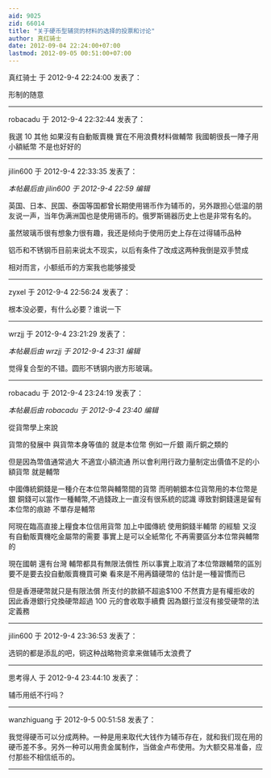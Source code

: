 ```yaml
---
aid: 9025
zid: 66014
title: "关于硬币型辅货的材料的选择的投票和讨论"
author: 真红骑士
date: 2012-09-04 22:24:00+07:00
lastmod: 2012-09-05 00:51:00+07:00
---
```


真红骑士 于 2012-9-4 22:24:00 发表了：

形制的随意

---

robacadu 于 2012-9-4 22:32:44 发表了：

我選 10 其他 如果沒有自動販賣機 實在不用浪費材料做輔幣 我國朝很長一陣子用小額紙幣 不是也好好的

---

jilin600 于 2012-9-4 22:33:35 发表了：

_本帖最后由 jilin600 于 2012-9-4 22:59 编辑_

英国、日本、民国、泰国等国都曾长期使用锡币作为辅币的，另外跟担心低温的朋友说一声，当年伪满洲国也是使用锡币的。俄罗斯锡器历史上也是非常有名的。

虽然玻璃币很有想象力很有趣，我还是倾向于使用历史上存在过得辅币品种

铝币和不锈钢币目前来说太不现实，以后有条件了改成这两种我倒是双手赞成

相对而言，小额纸币的方案我也能够接受

---

zyxel 于 2012-9-4 22:56:24 发表了：

根本没必要，有什么必要？谁说一下

---

wrzjj 于 2012-9-4 23:21:29 发表了：

_本帖最后由 wrzjj 于 2012-9-4 23:31 编辑_

觉得复合型的不错。圆形不锈钢内嵌方形玻璃。

---

robacadu 于 2012-9-4 23:24:19 发表了：

_本帖最后由 robacadu 于 2012-9-4 23:40 编辑_

從貨幣學上來說

貨幣的發展中 與貨幣本身等值的 就是本位幣 例如一斤銀 兩斤銅之類的

但是因為幣值通常過大 不適宜小額流通 所以會利用行政力量制定出價值不足的小額貨幣 就是輔幣

中國傳統銅錢是一種介在本位幣與輔幣間的貨幣 而明朝銀本位貨幣用的本位幣是銀 銅錢可以當作一種輔幣,不過錢政上一直沒有很系統的認識 導致對銅錢還是留有本位幣的痕跡 不單存是輔幣

阿現在臨高直接上糧食本位信用貨幣 加上中國傳統 使用銅錢半輔幣 的經驗 又沒有自動販賣機吃金屬幣的需要 事實上是可以全紙幣化 不再需要區分本位幣與輔幣的

現在國朝 還有台灣 輔幣都具有無限法償性 所以事實上取消了本位幣跟輔幣的區別 要不是要去投自動販賣機買可樂 看來是不用再鑄硬幣的 估計是一種習慣而已

但是香港硬幣就只是有限法償 所支付的款額不超逾\$100 不然賣方是有權拒收的 因此香港銀行兌換硬幣超過 100 元的會收取手續費 因為銀行並沒有接受硬幣的法定義務

---

jilin600 于 2012-9-4 23:36:53 发表了：

选铜的都是添乱的吧，铜这种战略物资拿来做辅币太浪费了

---

思考得人 于 2012-9-4 23:44:10 发表了：

辅币用纸不行吗？

---

wanzhiguang 于 2012-9-5 00:51:58 发表了：

我觉得硬币可以分成两种。一种是用来取代大钱作为辅币存在，就和我们现在用的硬币差不多。另外一种可以用贵金属制作，当做金卢布使用。为大额交易准备，应付那些不相信纸币的。

---
